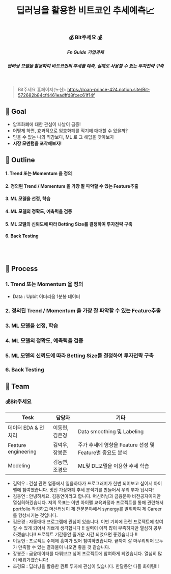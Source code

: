 <h1 align="center"> <br>딥러닝을 활용한 비트코인 추세예측📈</h1>
<h3 align="center"> <br>💰 Bit주세요 💰</h3>
<h5 align="center"> Fn Guide 기업과제
<h5 align="center"> 딥러닝 모델을 활용하여 비트코인의 추세를 예측, 실제로 사용할 수 있는 투자전략 구축
</h5>
<br>



> Bit주세요 홈페이지(노션): https://roan-prince-424.notion.site/Bit-572682b84cf4461eadffd8fcec61f14f 





## 💸  Goal
* 암호화폐에 대한 관심이 나날이 급증!
* 어떻게 하면, 효과적으로 암호화폐를 적기에 매매할 수 있을까?
* 믿을 수 없는 나의 직감보다, ML 로 그 해답을 찾아보자
* __시장 모멘텀을 포착해보자!__


## 💸  Outline
#### 1. Trend 또는 Momentum 을 정의
#### 2. 정의된 Trend / Momentum 을 가장 잘 파악할 수 있는 Feature추출
#### 3. ML 모델을 선정, 학습
#### 4. ML 모델의 정확도, 예측력을 검증
#### 5. ML 모델의 신뢰도에 따라 Betting Size를 결정하여 투자전략 구축
#### 6. Back Testing

<br>
<br>
<h2> 💸  Process  

### 1. Trend 또는 Momentum 을 정의
* Data : Upbit 이더리움 1분봉 데이터 
  
### 2. 정의된 Trend / Momentum 을 가장 잘 파악할 수 있는 Feature추출
  
### 3. ML 모델을 선정, 학습
  
### 4. ML 모델의 정확도, 예측력을 검증
  
### 5. ML 모델의 신뢰도에 따라 Betting Size를 결정하여 투자전략 구축

### 6. Back Testing




## 💸 Team
### 💰Bit주세요 
| Tesk | 담당자 | 기타 |
| -------  | ------ | ------|
| 데이터 EDA & 전처리 | 이동현,김은경 | Data smoothing 및 Labeling  |
| Feature engineering | 김덕우,장봉준 | 주가 추세에 영향을 Feature 선정 및 Feature별 중요도 분석 |
| Modeling | 김동연,조경모 | ML및 DL모델을 이용한 추세 학습|
  
* 김덕우 : 건설 관련 업종에서 일을하다가 프로그래머가 한번 되어보고 싶어서 아이펠에 참여했습니다. 멋진 가상화폐 추세 분석기를 만들어서 우리 부자 됩시다! 
* 김동연 : 안녕하세요. 김동연이라고 합니다. 머신러닝과 금융분야 비전공자이지만 열심히하겠습니다. 저의 목표는 이번 아이펠 교육과정과 프로젝트를 통해 관련해서 portfolio 작성하고 머신러닝이 제 전문분야에서 synergy를 발휘하여 제 Career를 향상시키는 것입니다.
* 김은경 : 자동매매 프로그램에 관심이 있습니다. 이번 기회에 관련 프로젝트에 참여할 수 있게 되어서 기쁘게 생각합니다 !! 실력이 아직 많이 부족하지만 열심히 공부하겠습니다!! 프로젝트 기간동안 즐거운 시간 되었으면 좋겠습니다 !! 
* 이동현 : 프로젝트 주제에 흥미가 있어 참여하였습니다. 끝까지 잘 마무리되어 모두가 만족할 수 있는 결과물이 나오면 좋을 것 같습니다. 
* 장봉준 : 금융데이터를 다뤄보고 싶어 프로젝트에 참여하게 되었습니다. 열심히 많이 배워가겠습니다! 
* 조경모 : 딥러닝을 활용한 퀀트 투자에 관심이 있습니다. 한달동안 다들 화이팅!!! 





